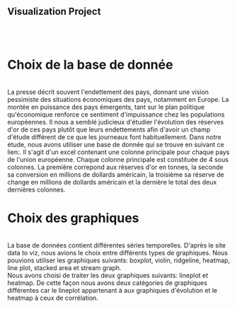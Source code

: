 ## Visualization Project
<br><br>
# Choix de la base de donnée
<br>
La presse décrit souvent l'endettement des pays, donnant une vision pessimiste des situations économiques des pays, notamment en Europe. La montée en puissance des pays émergents, tant sur le plan politique qu'économique renforce ce sentiment d'impuissance chez les populations européennes. Il nous a semblé judicieux d'étudier l'évolution des réserves d'or de ces pays plutôt que leurs endettements afin d'avoir un champ d'étude différent de ce que les journeaux font habituellement.
Dans notre étude, nous avons utiliser une base de donnée qui se trouve en suivant ce lien:<https://www.data.gouv.fr/fr/datasets/reserves-officielles-de-28-pays-europeens/>. Il s'agit d'un excel contenant une colonne principale pour chaque pays de l'union européenne. Chaque colonne principale est constituée de 4 sous colonnes. La première correpond aux réserves d'or en tonnes, la seconde sa conversion en millions de dollards américain, la troisième sa réserve de change en millions de dollards américain et la dernière le total des deux dernières colonnes.
<br>

# Choix des graphiques
<br>
La base de données contient différentes séries temporelles. D'après le site data to viz, nous avions le choix entre différents types de graphiques. Nous pouvions utiliser les graphiques suivants: boxplot, violin, ridgeline, heatmap, line plot, stacked area et stream graph.
<br>
Nous avons choisi de traiter les deux graphiques suivants: lineplot et heatmap. De cette façon nous avons deux catégories de graphiques différentes car le lineplot appartenant à aux graphiques d'évolution et le heatmap à ceux de corrélation.
<br>
